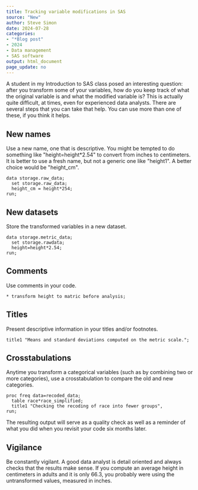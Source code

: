 ```yaml
---
title: Tracking variable modifications in SAS
source: "New"
author: Steve Simon
date: 2024-07-28
categories:
- "*Blog post"
- 2024
- Data management
- SAS software
output: html_document
page_update: no
---
```


A student in my Introduction to SAS class posed an interesting question: after you transform some of your variables, how do you keep track of what the original variable is and what the modified variable is? This is actually quite difficult, at times, even for experienced data analysts. There are several steps that you can take that help. You can use more than one of these, if you think it helps.

<!---more--->

## New names

Use a new name, one that is descriptive. You might be tempted to do something like "height=height*2.54" to convert from inches to centimeters. It is better to use a fresh name, but not a generic one like "height1". A better choice would be "height_cm".

```{}
data storage.raw_data;
  set storage.raw_data;
  height_cm = height*254;
run;
```

## New datasets

Store the transformed variables in a new dataset.

```{}
data storage.metric_data;
  set storage.rawdata;
  height=height*2.54;
run;
```

## Comments

Use comments in your code.

```{}
* transform height to matric before analysis;
```
## Titles

Present descriptive information in your titles and/or footnotes.

```{}
title1 "Means and standard deviations computed on the metric scale.";
```

## Crosstabulations

Anytime you transform a categorical variables (such as by combining two or more categories), use a crosstabulation to compare the old and new categories.

```{}
proc freq data=recoded_data;
  table race*race_simplified;
  title1 "Checking the recoding of race into fewer groups",
run;
```

The resulting output will serve as a quality check as well as a reminder of what you did when you revisit your code six months later.

## Vigilance

Be constantly vigilant. A good data analyst is detail oriented and always checks that the results make sense. If you compute an average height in centimeters in adults and it is only 66.3, you probably were using the untransformed values, measured in inches.
